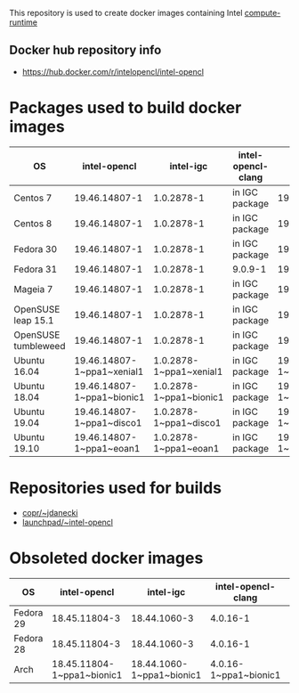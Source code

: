 This repository is used to create docker images containing Intel [compute-runtime](https://github.com/intel/compute-runtime)

## Docker hub repository info

* https://hub.docker.com/r/intelopencl/intel-opencl

# Packages used to build docker images

OS | intel-opencl | intel-igc | intel-opencl-clang | gmmlib
-- | ------------ | ----------| ------------------ | ------ |
Centos 7     | 19.46.14807-1 | 1.0.2878-1 | in IGC package | 19.3.4-1 |
Centos 8     | 19.46.14807-1 | 1.0.2878-1 | in IGC package | 19.3.4-1 |
Fedora 30    | 19.46.14807-1 | 1.0.2878-1 | in IGC package | 19.3.4-1 |
Fedora 31    | 19.46.14807-1 | 1.0.2878-1 | 9.0.9-1        | 19.3.4-1 |
Mageia 7     | 19.46.14807-1 | 1.0.2878-1 | in IGC package | 19.3.4-1 |
OpenSUSE leap 15.1  | 19.46.14807-1 | 1.0.2878-1 | in IGC package | 19.3.4-1 |
OpenSUSE tumbleweed | 19.46.14807-1 | 1.0.2878-1 | in IGC package | 19.3.4-1 |
Ubuntu 16.04 | 19.46.14807-1\~ppa1\~xenial1 | 1.0.2878-1\~ppa1\~xenial1 | in IGC package | 19.3.4-1\~ppa1\~xenial1 |
Ubuntu 18.04 | 19.46.14807-1\~ppa1\~bionic1 | 1.0.2878-1\~ppa1\~bionic1 | in IGC package | 19.3.4-1\~ppa1\~bionic1 |
Ubuntu 19.04 | 19.46.14807-1\~ppa1\~disco1  | 1.0.2878-1\~ppa1\~disco1  | in IGC package | 19.3.4-1\~ppa1\~disco1  |
Ubuntu 19.10 | 19.46.14807-1\~ppa1\~eoan1  | 1.0.2878-1\~ppa1\~eoan1    | in IGC package | 19.3.4-1\~ppa1\~eoan1   |

# Repositories used for builds

* [copr/\~jdanecki](https://copr.fedorainfracloud.org/coprs/jdanecki/intel-opencl)
* [launchpad/\~intel-opencl](https://launchpad.net/~intel-opencl/+archive/ubuntu/intel-opencl)

# Obsoleted docker images

OS | intel-opencl | intel-igc | intel-opencl-clang | gmmlib
-- | ------------ | ----------| ------------------ | ------ |
Fedora 29 | 18.45.11804-3 | 18.44.1060-3 | 4.0.16-1 | 18.4.348-3 |
Fedora 28 | 18.45.11804-3 | 18.44.1060-3 | 4.0.16-1 | 18.4.348-3 |
Arch | 18.45.11804-1\~ppa1\~bionic1 | 18.44.1060-1\~ppa1\~bionic1 | 4.0.16-1\~ppa1\~bionic1 | 18.4.348-1\~ppa1\~bionic1 |
